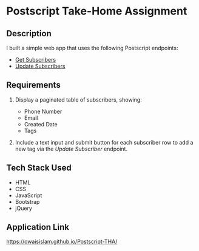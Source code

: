 # Postscript Take-Home Assignment

## Description
I built a simple web app that uses the following Postscript endpoints:

- [Get Subscribers](https://developers.postscript.io/reference/get-subscribers)
- [Update Subscribers](https://developers.postscript.io/reference/update-subscriber-by-id)


## Requirements
1. Display a paginated table of subscribers, showing:
    - Phone Number
    - Email
    - Created Date
    - Tags

2. Include a text input and submit button for each subscriber row to add a new tag via the _Update Subscriber_ endpoint.

## Tech Stack Used
- HTML
- CSS
- JavaScript
- Bootstrap
- jQuery

## Application Link
https://owaisislam.github.io/Postscript-THA/